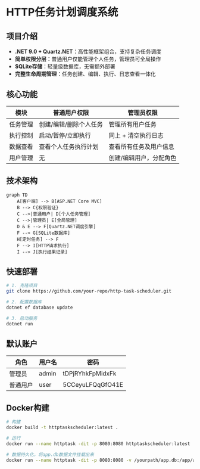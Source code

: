 # HTTP任务计划调度系统

## 项目介绍
- **.NET 9.0 + Quartz.NET**：高性能框架组合，支持复杂任务调度
- **简单权限分层**：普通用户仅能管理个人任务，管理员可全局操作
- **SQLite存储**：轻量级数据库，无需额外部署
- **完整生命周期管理**：任务创建、编辑、执行、日志查看一体化

## 核心功能
| 模块       | 普通用户权限               | 管理员权限                   |
|------------|---------------------------|-----------------------------|
| 任务管理   | 创建/编辑/删除个人任务     | 管理所有用户任务             |
| 执行控制   | 启动/暂停/立即执行         | 同上 + 清空执行日志          |
| 数据查看   | 查看个人任务执行计划       | 查看所有任务及用户信息       |
| 用户管理   | 无                         | 创建/编辑用户，分配角色      |

## 技术架构
```mermaid
graph TD
    A[客户端] --> B[ASP.NET Core MVC]
    B --> C{权限验证}
    C -->|普通用户| D[个人任务管理]
    C -->|管理员| E[全局管理]
    D & E --> F[Quartz.NET调度引擎]
    F --> G[SQLite数据库]
    H[定时任务] --> F
    F --> I[HTTP请求执行]
    I --> J[执行结果记录]
```

## 快速部署
```bash
# 1. 克隆项目
git clone https://github.com/your-repo/http-task-scheduler.git

# 2. 配置数据库
dotnet ef database update

# 3. 启动服务
dotnet run
```

## 默认账户
| 角色   | 用户名   | 密码       |
|--------|----------|------------|
| 管理员 | admin    | tDPjRYhkFpMidxFk   |
| 普通用户 | user     | 5CCeyuLFQqGfO41E    |

## Docker构建
```bash
# 构建
docker build -t httptaskscheduler:latest .

# 运行
docker run --name httptask -dit -p 8080:8080 httptaskscheduler:latest

# 数据持久化，将app.db数据文件挂载出来
docker run --name httptask -dit -p 8080:8080 -v /yourpath/app.db:/app/app.db httptaskscheduler:latest
```